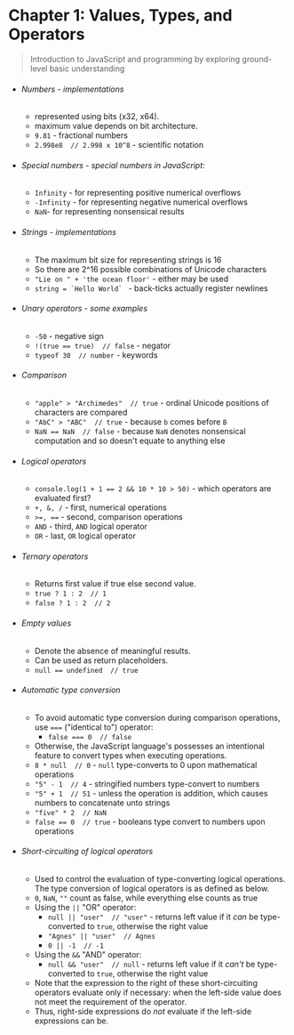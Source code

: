# Chapter 1: Values, Types, and Operators
> Introduction to JavaScript and programming by exploring ground-level basic understanding

- ###### Numbers *- implementations*
    - represented using bits (x32, x64).
    - maximum value depends on bit architecture.
    - `9.81` - fractional numbers
    - `2.998e8  // 2.998 x 10^8` - scientific notation
- ###### Special numbers *- special numbers in JavaScript:*
    - `Infinity` - for representing positive numerical overflows
    - `-Infinity` - for representing negative numerical overflows
    - `NaN`- for representing nonsensical results
- ###### Strings *- implementations*
    - The maximum bit size for representing strings is 16
    - So there are 2^16 possible combinations of Unicode characters
    - `"Lie on " + 'the ocean floor'` - either may be used
    - ```string = `Hello World` ``` - back-ticks actually register newlines
- ###### Unary operators *- some examples*
    - `-50` - negative sign
    - `!(true == true)  // false` - negator
    - `typeof 30  // number` - keywords
- ###### Comparison
    - `"apple" > "Archimedes"  // true` - ordinal Unicode positions of characters are compared
    - `"AbC" > "ABC"  // true` - because `b` comes before `B`
    - `NaN == NaN  // false` - because `NaN` denotes nonsensical computation and so doesn't equate to anything else
- ###### Logical operators
    - `console.log(1 + 1 == 2 && 10 * 10 > 50)` - which operators are evaluated first?
    - `+, &, /` - first, numerical operations
    - `>=, ==` - second, comparison operations
    - `AND` - third, `AND` logical operator
    - `OR` - last, `OR` logical operator
- ###### Ternary operators
    - Returns first value if true else second value.
    - `true ? 1 : 2  // 1`
    - `false ? 1 : 2  // 2`
- ###### Empty values
    - Denote the absence of meaningful results.
    - Can be used as return placeholders.
    - `null == undefined  // true`
- ###### Automatic type conversion
    - To avoid automatic type conversion during comparison operations, use `===` ("identical to") operator:
        - `false === 0  // false`
    - Otherwise, the JavaScript language's possesses an intentional feature to convert types when executing operations.
    - `8 * null  // 0` - `null` type-converts to 0 upon mathematical operations
    - `"5" - 1  // 4` - stringified numbers type-convert to numbers
    - `"5" + 1  // 51` - unless the operation is addition, which causes numbers to concatenate unto strings
    - `"five" * 2  // NaN`
    - `false == 0  // true` - booleans type convert to numbers upon operations

- ###### Short-circuiting of logical operators
    - Used to control the evaluation of type-converting logical operations. The type conversion of logical operators is as defined as below.
    - `0`, `NaN`, `""` count as false, while everything else counts as true
    - Using the `||` "OR" operator:
        - `null || "user"  // "user"` - returns left value if it *can* be type-converted to `true`, otherwise the right value
        - `"Agnes" || "user"  // Agnes`
        - `0 || -1  // -1`
    - Using the `&&` "AND" operator:
        - `null && "user"  // null` - returns left value if it *can't* be type-converted to `true`, otherwise the right value
    - Note that the expression to the right of these short-circuiting operators evaluate only if necessary: when the left-side value does not meet the requirement of the operator.
    - Thus, right-side expressions do *not* evaluate if the left-side expressions can be.
